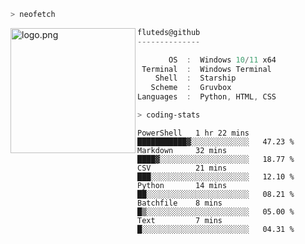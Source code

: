 ```zsh
> neofetch
```

<!--img align="left" src="https://github.com/fluteds.png" alt="logo.png" width="200"/>-->
<img align="left" src="https://external-content.duckduckgo.com/iu/?u=https%3A%2F%2F78.media.tumblr.com%2F975fca5f82161b190efdcaa05ffbd4ec%2Ftumblr_p6q6m9TJF01x3p3jmo1_500.png&f=1&nofb=1" alt="logo.png" width="200"/>

```csharp
fluteds@github
--------------

       OS  :  Windows 10/11 x64
 Terminal  :  Windows Terminal
    Shell  :  Starship
   Scheme  :  Gruvbox
Languages  :  Python, HTML, CSS
```

```zsh
> coding-stats
```

<!--START_SECTION:waka-->

```text
PowerShell   1 hr 22 mins    ███████████▓░░░░░░░░░░░░░   47.23 %
Markdown     32 mins         ████▓░░░░░░░░░░░░░░░░░░░░   18.77 %
CSV          21 mins         ███░░░░░░░░░░░░░░░░░░░░░░   12.10 %
Python       14 mins         ██░░░░░░░░░░░░░░░░░░░░░░░   08.21 %
Batchfile    8 mins          █▒░░░░░░░░░░░░░░░░░░░░░░░   05.00 %
Text         7 mins          █░░░░░░░░░░░░░░░░░░░░░░░░   04.31 %
```

<!--END_SECTION:waka-->
